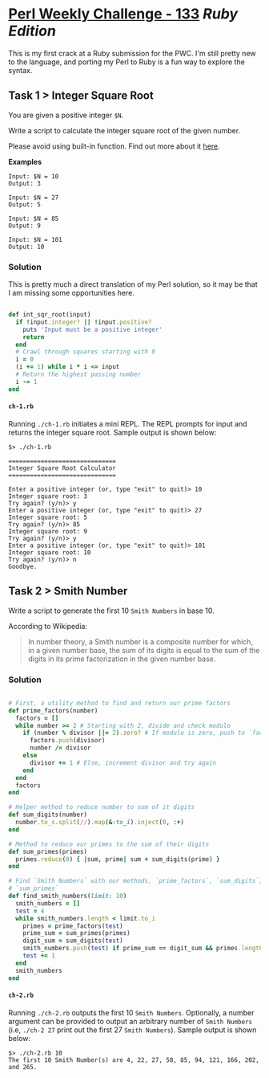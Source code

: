 # [Perl Weekly Challenge - 133] _Ruby Edition_

This is my first crack at a Ruby submission for the PWC.  I'm still pretty new
to the language, and porting my Perl to Ruby is a fun way to explore the syntax.

## Task 1 > Integer Square Root

You are given a positive integer `$N`.

Write a script to calculate the integer square root of the given number.

Please avoid using built-in function.  Find out more about it [here].

**Examples**

```
Input: $N = 10
Output: 3

Input: $N = 27
Output: 5

Input: $N = 85
Output: 9

Input: $N = 101
Output: 10
```

### Solution

This is pretty much a direct translation of my Perl solution, so it may be that
I am missing some opportunities here. 

```ruby

def int_sqr_root(input)
  if !input.integer? || !input.positive?
    puts 'Input must be a positive integer'
    return
  end
  # Crawl through squares starting with 0
  i = 0
  (i += 1) while i * i <= input
  # Return the highest passing number
  i -= 1
end

```

#### `ch-1.rb`

Running `./ch-1.rb` initiates a mini REPL.  The REPL prompts for input and
returns the integer square root.  Sample output is shown below:

```
$> ./ch-1.rb

==============================
Integer Square Root Calculator
==============================

Enter a positive integer (or, type "exit" to quit)> 10
Integer square root: 3
Try again? (y/n)> y
Enter a positive integer (or, type "exit" to quit)> 27
Integer square root: 5
Try again? (y/n)> 85
Integer square root: 9
Try again? (y/n)> y
Enter a positive integer (or, type "exit" to quit)> 101
Integer square root: 10
Try again? (y/n)> n
Goodbye.

```

## Task 2 > Smith Number

Write a script to generate the first 10 `Smith Numbers` in base 10.

According to Wikipedia:

> In number theory, a Smith number is a composite number for which, in a given
> number base, the sum of its digits is equal to the sum of the digits in its
> prime factorization in the given number base.

### Solution

```ruby

# First, a utility method to find and return our prime factors
def prime_factors(number)
  factors = []
  while number >= 2 # Starting with 2, divide and check modulo
    if (number % divisor ||= 2).zero? # If modulo is zero, push to `factors`
      factors.push(divisor)
      number /= divisor
    else
      divisor += 1 # Else, increment divisor and try again
    end
  end
  factors
end

# Helper method to reduce number to sum of it digits
def sum_digits(number)
  number.to_s.split(//).map(&:to_i).inject(0, :+)
end

# Method to reduce our primes to the sum of their digits
def sum_primes(primes)
  primes.reduce(0) { |sum, prime| sum + sum_digits(prime) }
end

# Find `Smith Numbers` with our methods, `prime_factors`, `sum_digits`,
# `sum_primes`
def find_smith_numbers(limit: 10)
  smith_numbers = []
  test = 4
  while smith_numbers.length < limit.to_i
    primes = prime_factors(test)
    prime_sum = sum_primes(primes)
    digit_sum = sum_digits(test)
    smith_numbers.push(test) if prime_sum == digit_sum && primes.length > 1
    test += 1
  end
  smith_numbers
end

```

#### `ch-2.rb`

Running `./ch-2.rb` outputs the first 10 `Smith Numbers`.  Optionally, a number
argument can be provided to output an arbitrary number of `Smith Numbers` (i.e,
`./ch-2 27` print out the first 27 `Smith Numbers`).  Sample output is shown
below:

```
$> ./ch-2.rb 10
The first 10 Smith Number(s) are 4, 22, 27, 58, 85, 94, 121, 166, 202, and 265.
```

[Perl Weekly Challenge - 133]: https://theweeklychallenge.org/blog/perl-weekly-challenge-133/
[here]: https://en.wikipedia.org/wiki/Integer_square_root

